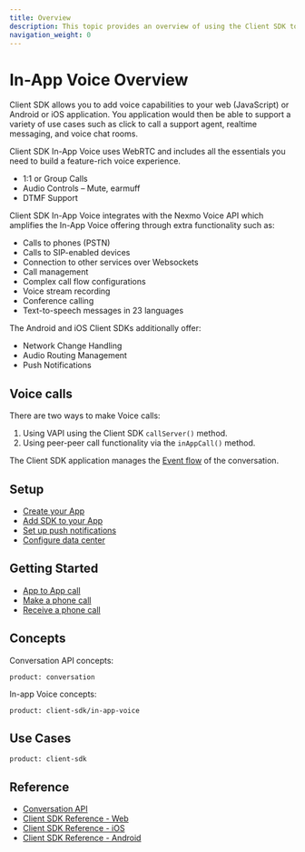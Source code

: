 ```yaml
---
title: Overview
description: This topic provides an overview of using the Client SDK to build in-app voice applications.
navigation_weight: 0
---
```


# In-App Voice Overview

Client SDK allows you to add voice capabilities to your web (JavaScript) or Android or iOS application. You application would then be able to support a variety of use cases such as click to call a support agent, realtime messaging, and voice chat rooms.

Client SDK In-App Voice uses WebRTC and includes all the essentials you need to build a feature-rich voice experience.

* 1:1 or Group Calls
* Audio Controls – Mute, earmuff
* DTMF Support

Client SDK In-App Voice integrates with the Nexmo Voice API which amplifies the In-App Voice offering through extra functionality such as:

* Calls to phones (PSTN)
* Calls to SIP-enabled devices
* Connection to other services over Websockets
* Call management
* Complex call flow configurations
* Voice stream recording
* Conference calling
* Text-to-speech messages in 23 languages

The Android and iOS Client SDKs additionally offer:

* Network Change Handling
* Audio Routing Management
* Push Notifications

## Voice calls

There are two ways to make Voice calls:

1. Using VAPI using the Client SDK `callServer()` method.
2. Using peer-peer call functionality via the `inAppCall()` method.

The Client SDK application manages the [Event flow](/conversation/guides/event-flow) of the conversation.

## Setup

* [Create your App](/client-sdk/setup/create-your-application)
* [Add SDK to your App](/client-sdk/setup/add-sdk-to-your-app)
* [Set up push notifications](/client-sdk/setup/set-up-push-notifications)
* [Configure data center](/client-sdk/setup/configure-data-center)

## Getting Started

* [App to App call](/client-sdk/in-app-voice/getting-started/app-to-app-call)
* [Make a phone call](/client-sdk/in-app-voice/getting-started/make-phone-call)
* [Receive a phone call](/client-sdk/in-app-voice/getting-started/receive-phone-call)

## Concepts

Conversation API concepts:

```concept_list
product: conversation
```

In-app Voice concepts:

```concept_list
product: client-sdk/in-app-voice
```

## Use Cases

```use_cases
product: client-sdk
```

## Reference

* [Conversation API](/api/conversation)
* [Client SDK Reference - Web](/sdk/client-sdk/javascript)
* [Client SDK Reference - iOS](/sdk/client-sdk/ios)
* [Client SDK Reference - Android](/sdk/client-sdk/android)
